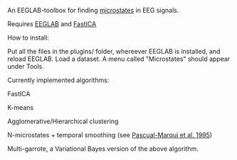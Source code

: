An EEGLAB-toolbox for finding [microstates](http://www.scholarpedia.org/article/EEG_microstates) in EEG signals.

Requires [EEGLAB](http://sccn.ucsd.edu/eeglab/) and [FastICA](http://research.ics.aalto.fi/ica/fastica/)

How to install:

Put all the files in the plugins/ folder, whereever EEGLAB is installed, and reload EEGLAB. 
Load a dataset.
A menu called "Microstates" should appear under Tools.

Currently implemented algorithms:

FastICA

K-means

Agglomerative/Hierarchical clustering

N-microstates + temporal smoothing (see [Pascual-Marqui et al. 1995](http://www.ncbi.nlm.nih.gov/pubmed/7622149))

Multi-garrote, a Variational Bayes version of the above algorithm.